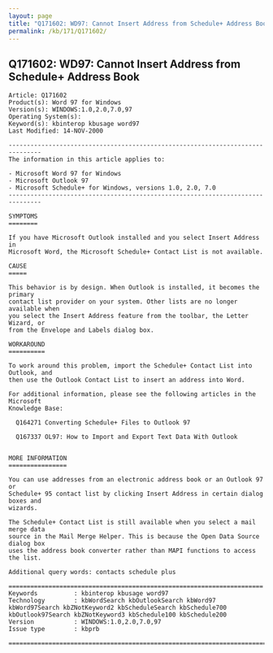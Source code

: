 ```yaml
---
layout: page
title: "Q171602: WD97: Cannot Insert Address from Schedule+ Address Book"
permalink: /kb/171/Q171602/
---
```


## Q171602: WD97: Cannot Insert Address from Schedule+ Address Book

	Article: Q171602
	Product(s): Word 97 for Windows
	Version(s): WINDOWS:1.0,2.0,7.0,97
	Operating System(s): 
	Keyword(s): kbinterop kbusage word97
	Last Modified: 14-NOV-2000
	
	-------------------------------------------------------------------------------
	The information in this article applies to:
	
	- Microsoft Word 97 for Windows 
	- Microsoft Outlook 97 
	- Microsoft Schedule+ for Windows, versions 1.0, 2.0, 7.0 
	-------------------------------------------------------------------------------
	
	SYMPTOMS
	========
	
	If you have Microsoft Outlook installed and you select Insert Address in
	Microsoft Word, the Microsoft Schedule+ Contact List is not available.
	
	CAUSE
	=====
	
	This behavior is by design. When Outlook is installed, it becomes the primary
	contact list provider on your system. Other lists are no longer available when
	you select the Insert Address feature from the toolbar, the Letter Wizard, or
	from the Envelope and Labels dialog box.
	
	WORKAROUND
	==========
	
	To work around this problem, import the Schedule+ Contact List into Outlook, and
	then use the Outlook Contact List to insert an address into Word.
	
	For additional information, please see the following articles in the Microsoft
	Knowledge Base:
	
	  Q164271 Converting Schedule+ Files to Outlook 97
	
	  Q167337 OL97: How to Import and Export Text Data With Outlook
	
	
	MORE INFORMATION
	================
	
	You can use addresses from an electronic address book or an Outlook 97 or
	Schedule+ 95 contact list by clicking Insert Address in certain dialog boxes and
	wizards.
	
	The Schedule+ Contact List is still available when you select a mail merge data
	source in the Mail Merge Helper. This is because the Open Data Source dialog box
	uses the address book converter rather than MAPI functions to access the list.
	
	Additional query words: contacts schedule plus
	
	======================================================================
	Keywords          : kbinterop kbusage word97 
	Technology        : kbWordSearch kbOutlookSearch kbWord97 kbWord97Search kbZNotKeyword2 kbScheduleSearch kbSchedule700 kbOutlook97Search kbZNotKeyword3 kbSchedule100 kbSchedule200
	Version           : WINDOWS:1.0,2.0,7.0,97
	Issue type        : kbprb
	
	=============================================================================
	

